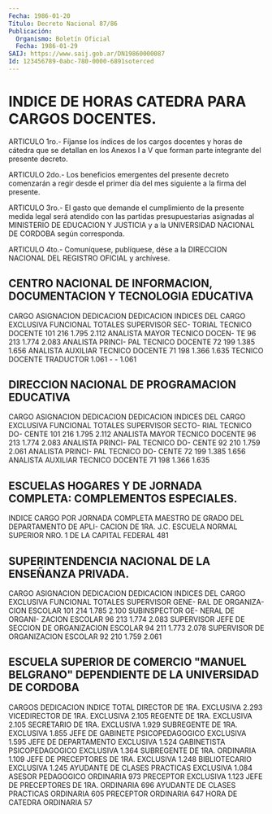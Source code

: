 ```yaml
---
Fecha: 1986-01-20
Título: Decreto Nacional 87/86
Publicación:
  Organismo: Boletín Oficial
  Fecha: 1986-01-29
SAIJ: https://www.saij.gob.ar/DN19860000087
Id: 123456789-0abc-780-0000-6891soterced
---
```

# INDICE DE HORAS CATEDRA PARA CARGOS DOCENTES.

<a id="1"></a>
ARTICULO  1ro.-  Fíjanse  los índices de los cargos docentes y horas de cátedra que se detallan  en  los  Anexos  I a V que forman parte integrante del presente decreto.

<a id="2"></a>
ARTICULO  2do.- Los beneficios emergentes del presente decreto comenzarán a regir  desde  el  primer  día  del  mes siguiente a la firma del presente.

<a id="3"></a>
ARTICULO  3ro.-  El  gasto  que  demande el cumplimiento de la presente medida legal será atendido con las partidas presupuestarias asignadas al MINISTERIO  DE  EDUCACION Y JUSTICIA y a   la  UNIVERSIDAD  NACIONAL  DE  CORDOBA  según  corresponda.

<a id="4"></a>
ARTICULO  4to.-  Comuníquese,  publíquese, dése a la DIRECCION NACIONAL DEL REGISTRO OFICIAL y archívese.

## CENTRO    NACIONAL   DE  INFORMACION,  DOCUMENTACION  Y  TECNOLOGIA EDUCATIVA

<a id="1"></a>
CARGO      ASIGNACION    DEDICACION       DEDICACION   INDICES           DEL CARGO     EXCLUSIVA        FUNCIONAL    TOTALES SUPERVISOR SEC- TORIAL TECNICO DOCENTE    101           216              1.795        2.112 ANALISTA MAYOR TECNICO DOCEN- TE         96            213              1.774        2.083 ANALISTA PRINCI- PAL TECNICO DOCENTE    72            199              1.385        1.656 ANALISTA AUXILIAR TECNICO DOCENTE    71            198              1.366        1.635 TECNICO DOCENTE TRADUCTOR    1.061         -                -            1.061

## DIRECCION NACIONAL DE PROGRAMACION EDUCATIVA

<a id="1"></a>
CARGO      ASIGNACION    DEDICACION       DEDICACION   INDICES           DEL CARGO     EXCLUSIVA        FUNCIONAL    TOTALES SUPERVISOR SECTO- RIAL TECNICO DO- CENTE      101           216              1.795        2.112 ANALISTA MAYOR TECNICO DOCENTE    96            213              1.774        2.083 ANALISTA PRINCI- PAL TECNICO DO- CENTE      92            210              1.759        2.061 ANALISTA PRINCI- PAL TECNICO DO- CENTE      72            199              1.385        1.656 ANALISTA AUXILIAR TECNICO DOCENTE      71            198              1.366        1.635

## ESCUELAS  HOGARES  Y  DE JORNADA COMPLETA: COMPLEMENTOS ESPECIALES.

<a id="1"></a>
INDICE CARGO                                          POR                                          JORNADA COMPLETA MAESTRO DE GRADO DEL DEPARTAMENTO DE APLI- CACION DE 1RA. J.C. ESCUELA NORMAL SUPERIOR NRO.  1  DE LA CAPITAL FEDERAL                   481

## SUPERINTENDENCIA NACIONAL DE LA ENSEÑANZA PRIVADA.

<a id="1"></a>
CARGO ASIGNACION    DEDICACION       DEDICACION   INDICES      DEL CARGO     EXCLUSIVA        FUNCIONAL    TOTALES SUPERVISOR GENE- RAL DE ORGANIZA- CION ESCOLAR    101      214              1.785        2.100 SUBINSPECTOR GE- NERAL DE ORGANI- ZACION ESCOLAR    96       213              1.774        2.083 SUPERVISOR JEFE DE SECCION DE ORGANIZACION ESCOLAR    94       211              1.773        2.078 SUPERVISOR DE ORGANIZACION ESCOLAR      92       210              1.759        2.061

## ESCUELA  SUPERIOR  DE  COMERCIO "MANUEL BELGRANO" DEPENDIENTE DE LA UNIVERSIDAD DE CORDOBA

<a id="1"></a>
CARGOS                               DEDICACION   INDICE                                                       TOTAL DIRECTOR DE 1RA.                     EXCLUSIVA    2.293 VICEDIRECTOR DE 1RA.                 EXCLUSIVA    2.105 REGENTE DE 1RA.                      EXCLUSIVA    2.105 SECRETARIO DE 1RA.                   EXCLUSIVA    1.929 SUBREGENTE DE 1RA.                   EXCLUSIVA    1.855 JEFE DE GABINETE PSICOPEDAGOGICO     EXCLUSIVA    1.595 JEFE DE DEPARTAMENTO                 EXCLUSIVA    1.524 GABINETISTA PSICOPEDAGOGICO          EXCLUSIVA    1.364 SUBREGENTE DE 1RA.                   ORDINARIA    1.109 JEFE DE PRECEPTORES DE 1RA.          EXCLUSIVA    1.248 BIBLIOTECARIO                        EXCLUSIVA    1.245 AYUDANTE DE CLASES PRACTICAS         EXCLUSIVA    1.084 ASESOR PEDAGOGICO                    ORDINARIA    973 PRECEPTOR                            EXCLUSIVA    1.123 JEFE DE PRECEPTORES DE 1RA.          ORDINARIA    696 AYUDANTE DE CLASES PRACTICAS         ORDINARIA    605 PRECEPTOR                            ORDINARIA    647 HORA  DE  CATEDRA                      ORDINARIA    57